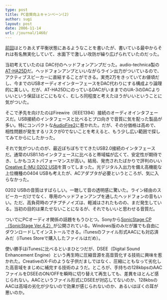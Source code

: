 ```yaml
---
type: post
title: PC音質向上キャンペーン(2)
author: sugi
layout: post
date: 2006-11-14
url: /journal/1460/
---
```

[前回][1]はとりあえず平衡状態にあるようなことを書いたが、書いている最中からそれは有名無実化していて、水面下で激しい攻防が繰り広げられていたのだった。

当初考えていたのは DAC付のヘッドフォンアンプだった。audio-technica製の<a href="http://www.audio-technica.co.jp/products/dj-plus/at-ha25d.html" onclick="_gaq.push(['_trackEvent', 'outbound-article', 'http://www.audio-technica.co.jp/products/dj-plus/at-ha25d.html', 'AT-HA25D']);" >AT-HA25D</a>だ。ヘッドフォンアンプといいながらライン出力がついているので、アクティブスピーカーに直結することができる。実売2万をきっていてお値頃だし、今までのUSBオーディオインターフェースをDAC代わりにする構成より論理的に美しい。だが、AT-HA25DにのっているDACがいままでのUA-3のDACよりいいという保証はどこにもなく、むしろ同程度と考えたほうがいいということに気がついた。

そこで矛先を向けたのはFirewire（IEEE1394）接続のオーディオインタフェースだ。USB接続のインタフェースと比べるとプロ向きで音質に気を配った製品が多い。特にコンパクトな<a href="http://www.echoaudio.com/Products/FireWire/AudioFire2/index.php" onclick="_gaq.push(['_trackEvent', 'outbound-article', 'http://www.echoaudio.com/Products/FireWire/AudioFire2/index.php', 'AudioFire2']);" >AudioFire2</a>に惹かれた。だが、その分価格は高めで、相性問題が発生するリスクが0でないことを考えると、もう少し広い範囲で探してみてからにしたかった。

それで気がついたのが、最近ぼちぼちでてきたUSB2.0接続のインタフェースだ。通常のUSB1.1のインタフェースに比べると帯域幅が広くて、安定性が期待でき、しかもコストパフォーマンスが高い。結局、発売されたばかりで評判のいい<a href="http://www.jp.creative.com/products/product.asp?category=237&subcategory=609&product=15186" onclick="_gaq.push(['_trackEvent', 'outbound-article', 'http://www.jp.creative.com/products/product.asp?category=237&subcategory=609&product=15186', 'Creative E-MU 0202 USB']);" >Creative E-MU 0202 USB</a>を買ってしまった。光デジタル入出力を備え高機能な上位機種の0404 USBも考えたが、ACアダプタが必要というところが、気に入らなかった。

0202 USBの音質はすばらしい。一聴して音の透明感に驚いた。ライン経由のスピーカーだけでなく、専用のヘッドフォンアンプを通したヘッドフォンの音もいい。ただ、高負荷時のプチプチノイズは、軽減はされたものの、まだ発生している。当初の目的は果たせないことになるが、それでもいいと思わせる音質だ。

ついでにPCオーディオ関係の話題をもうひとつ。Sonyから<a href="http://www.sony.jp/support/p-audio/contents/download/ss34_dl_01.html" onclick="_gaq.push(['_trackEvent', 'outbound-article', 'http://www.sony.jp/support/p-audio/contents/download/ss34_dl_01.html', 'SonicStage CP（SonicStage Ver.4.2）']);" >SonicStage CP（SonicStage Ver.4.2）</a>が公開されている。Windows版のみだが誰でも自由にダウンロードしてインストールできる。iTunesのファイル形式AACにも対応済みだ（iTunes Storeで購入したファイルはだめ）。

使い勝手はiTunesに比べるといまひとつだが、DSEE（Digital Sound Enhancement Engine）という再生時に圧縮音源を高音質化する技術に興味を惹かれた。CreativeのX-Fiのような子供だましではなく、圧縮にともなって劣化した高音域をまじめに補完する技術のようだ。ところが、手持ちの128kbpsのAACファイルをDSEEのON/OFFを瞬時に切り替えて再生しても、差異をほとんど感じられない。AACというファイル形式にDSEEが対応してないのか、128kbsのAACは高域の劣化が少ないので効果が感じられないのか、あるいはぼくの耳が悪いのか。


 [1]: /journal/001457.html
